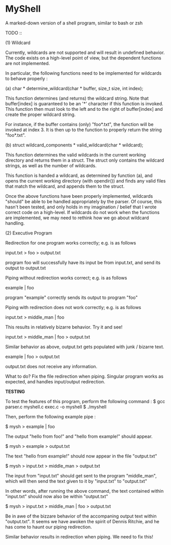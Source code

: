 # MyShell
A marked-down version of a shell program, similar to bash or zsh


TODO ::

(1) Wildcard

Currently, wildcards are not supported and will result in undefined behavior. The code exists on a high-level point of view, but the dependent functions are not implemented.

In particular, the following functions need to be implemented for wildcards to behave properly :

  (a) char * determine_wildcard(char * buffer, size_t size, int index);

  This function determines (and returns) the wildcard string. Note that buffer[index] is guaranteed to be an '*' character if this function is invoked. This function then must look to the left and to the right of buffer[index] and create the proper wildcard string.

  For instance, if the buffer contains (only) "foo*.txt", the function will be invoked at index 3. It is then up to the function to properly return the string "foo*.txt".

  (b) struct wildcard_components * valid_wildcard(char * wildcard);

  This function determines the valid wildcards in the current working directory and returns them in a struct. The struct only contains the wildcard strings, as well as the number of wildcards.

  This function is handed a wildcard, as determined by function (a), and opens the current working directory (with opendir()) and finds any valid files that match the wildcard, and appends them to the struct.

Once the above functions have been properly implemented, wildcards "should" be able to be handled appropriately by the parser. Of course, this hasn't been tested, and only holds in my imagination / belief that I wrote correct code on a high-level.
If wildcards do not work when the functions are implemented, we may need to rethink how we go about wildcard handling.

(2) Executive Program

Redirection for one program works correctly; e.g. is as follows

input.txt > foo > output.txt

program foo will successfully have its input be from input.txt, and send its output to output.txt

Piping without redirection works correct; e.g. is as follows

example | foo

program "example" correctly sends its output to program "foo"

Piping with redirection does not work correctly; e.g. is as follows

input.txt > middle_man | foo

This results in relatively bizarre behavior. Try it and see!

input.txt > middle_man | foo > output.txt

Similar behavior as above, output.txt gets populated with junk / bizarre text.

example | foo > output.txt

output.txt does not receive any information.

What to do? Fix the file redirection when piping. Singular program works as expected, and handles input/output redirection.



**TESTING**

To test the features of this program, perform the following command :
$ gcc parser.c myshell.c exec.c -o myshell
$ ./myshell

Then, perform the following example pipe :

$ mysh > example | foo

The output "hello from foo!" and "hello from example!" should appear.

$ mysh > example > output.txt

The text "hello from example!" should now appear in the file "output.txt"

$ mysh > input.txt > middle_man > output.txt

The input from "input.txt" should get sent to the program "middle_man", which will then send the text given to it by "input.txt" to "output.txt"

In other words, after running the above command, the text contained within "input.txt" should now also be within "output.txt"

$ mysh > input.txt > middle_man | foo > output.txt

Be in awe of the bizzare behavior of the accompaning output text within "output.txt". It seems we have awoken the spirit of Dennis Ritchie, and he has come to haunt our piping redirection.

Similar behavior results in redirection when piping. We need to fix this!




  
  
